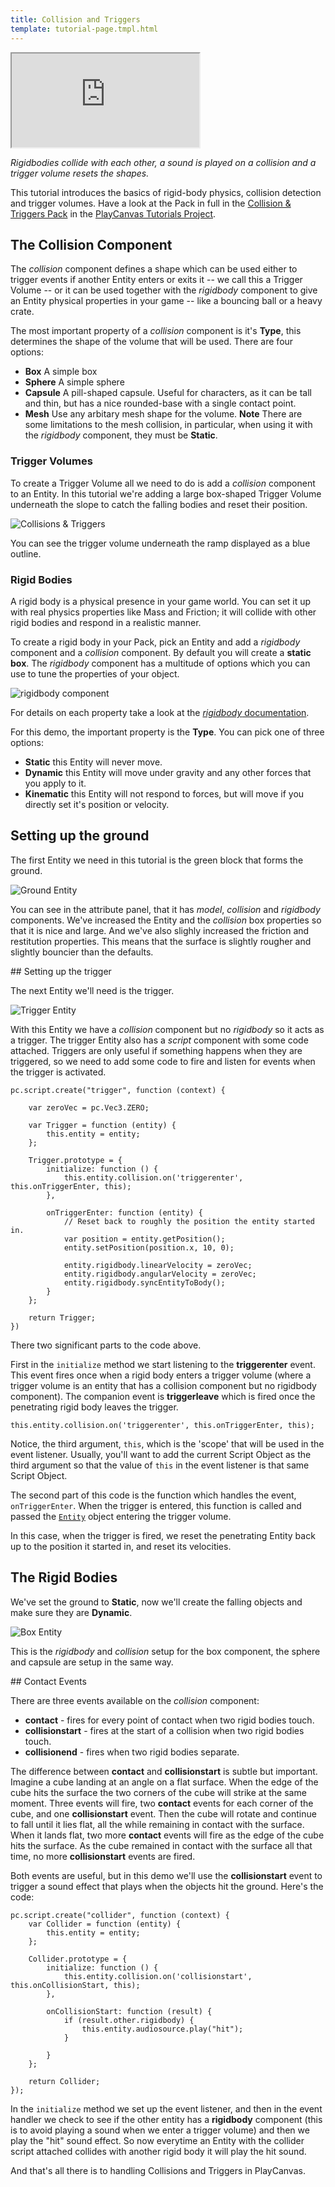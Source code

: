 ```yaml
---
title: Collision and Triggers
template: tutorial-page.tmpl.html
---
```


<iframe src="http://apps.playcanvas.com/playcanvas/tutorials/collision_and_triggers?overlay=false"></iframe>

*Rigidbodies collide with each other, a sound is played on a collision and a trigger volume resets the shapes.*

This tutorial introduces the basics of rigid-body physics, collision detection and trigger volumes. Have a look at the Pack in full in the [Collision & Triggers Pack][1] in the [PlayCanvas Tutorials Project][2].

## The Collision Component

The *collision* component defines a shape which can be used either to trigger events if another Entity enters or exits it -- we call this a Trigger Volume -- or it can be used together with the *rigidbody* component to give an Entity physical properties in your game -- like a bouncing ball or a heavy crate.

The most important property of a *collision* component is it's **Type**, this determines the shape of the volume that will be used. There are four options:

* **Box** A simple box
* **Sphere** A simple sphere
* **Capsule** A pill-shaped capsule. Useful for characters, as it can be tall and thin, but has a nice rounded-base with a single contact point.
* **Mesh** Use any arbitary mesh shape for the volume. **Note** There are some limitations to the mesh collision, in particular, when using it with the *rigidbody* component, they must be **Static**.

### Trigger Volumes

To create a Trigger Volume all we need to do is add a *collision* component to an Entity. In this tutorial we're adding a large box-shaped Trigger Volume underneath the slope to catch the falling bodies and reset their position.

![Collisions & Triggers][3]

You can see the trigger volume underneath the ramp displayed as a blue outline.

### Rigid Bodies

A rigid body is a physical presence in your game world. You can set it up with real physics properties like Mass and Friction; it will collide with other rigid bodies and respond in a realistic manner.

To create a rigid body in your Pack, pick an Entity and add a *rigidbody* component and a *collision* component. By default you will create a **static box**. The *rigidbody* component has a multitude of options which you can use to tune the properties of your object.

![rigidbody component][4]

For details on each property take a look at the [*rigidbody* documentation][5].

For this demo, the important property is the **Type**. You can pick one of three options:

* **Static** this Entity will never move.
* **Dynamic** this Entity will move under gravity and any other forces that you apply to it.
* **Kinematic** this Entity will not respond to forces, but will move if you directly set it's position or velocity.


## Setting up the ground

The first Entity we need in this tutorial is the green block that forms the ground.

![Ground Entity][6]

You can see in the attribute panel, that it has *model*, *collision* and *rigidbody* components. We've increased the Entity and the *collision* box properties so that it is nice and large. And we've also slighly increased the friction and restitution properties. This means that the surface is slightly rougher and slightly bouncier than the defaults.

## Setting up the trigger

The next Entity we'll need is the trigger.

![Trigger Entity][7]

With this Entity we have a *collision* component but no *rigidbody* so it acts as a trigger. The trigger Entity also has a *script* component with some code attached. Triggers are only useful if something happens when they are triggered, so we need to add some code to fire and listen for events when the trigger is activated.

~~~javascript~~~
pc.script.create("trigger", function (context) {

    var zeroVec = pc.Vec3.ZERO;

    var Trigger = function (entity) {
        this.entity = entity;
    };

    Trigger.prototype = {
        initialize: function () {
            this.entity.collision.on('triggerenter', this.onTriggerEnter, this);
        },

        onTriggerEnter: function (entity) {
            // Reset back to roughly the position the entity started in.
            var position = entity.getPosition();
            entity.setPosition(position.x, 10, 0);

            entity.rigidbody.linearVelocity = zeroVec;
            entity.rigidbody.angularVelocity = zeroVec;
            entity.rigidbody.syncEntityToBody();
        }
    };

    return Trigger;
})
~~~

There two significant parts to the code above.

First in the ```initialize``` method we start listening to the **triggerenter** event. This event fires once when a rigid body enters a trigger volume (where a trigger volume is an entity that has a collision component but no rigidbody component). The companion event is **triggerleave** which is fired once the penetrating rigid body leaves the trigger.

~~~javascript~~~
this.entity.collision.on('triggerenter', this.onTriggerEnter, this);
~~~

Notice, the third argument, ```this```, which is the 'scope' that will be used in the event listener. Usually, you'll want to add the current Script Object as the third argument so that the value of ```this``` in the event listener is that same Script Object.

The second part of this code is the function which handles the event, ```onTriggerEnter```. When the trigger is entered, this function is called and passed the [```Entity```][8] object entering the trigger volume.

In this case, when the trigger is fired, we reset the penetrating Entity back up to the position it started in, and reset its velocities.

## The Rigid Bodies

We've set the ground to **Static**, now we'll create the falling objects and make sure they are **Dynamic**.

![Box Entity][9]

This is the *rigidbody* and *collision* setup for the box component, the sphere and capsule are setup in the same way.

## Contact Events

There are three events available on the *collision* component:

* **contact** - fires for every point of contact when two rigid bodies touch.
* **collisionstart** - fires at the start of a collision when two rigid bodies touch.
* **collisionend** - fires when two rigid bodies separate.

The difference between **contact** and **collisionstart** is subtle but important. Imagine a cube landing at an angle on a flat surface. When the edge of the cube hits the surface the two corners of the cube will strike at the same moment. Three events will fire, two **contact** events for each corner of the cube, and one **collisionstart** event. Then the cube will rotate and continue to fall until it lies flat, all the while remaining in contact with the surface. When it lands flat, two more **contact** events will fire as the edge of the cube hits the surface. As the cube remained in contact with the surface all that time, no more **collisionstart** events are fired.

Both events are useful, but in this demo we'll use the **collisionstart** event to trigger a sound effect that plays when the objects hit the ground. Here's the code:

~~~javascript~~~
pc.script.create("collider", function (context) {
    var Collider = function (entity) {
        this.entity = entity;
    };

    Collider.prototype = {
        initialize: function () {
            this.entity.collision.on('collisionstart', this.onCollisionStart, this);
        },

        onCollisionStart: function (result) {
            if (result.other.rigidbody) {
                this.entity.audiosource.play("hit");
            }

        }
    };

    return Collider;
});
~~~

In the ```initialize``` method we set up the event listener, and then in the event handler we check to see if the other entity has a **rigidbody** component (this is to avoid playing a sound when we enter a trigger volume) and then we play the "hit" sound effect. So now everytime an Entity with the collider script attached collides with another rigid body it will play the hit sound.

And that's all there is to handling Collisions and Triggers in PlayCanvas.

[1]: http://playcanvas.com/playcanvas/tutorials/designer/pack/329662
[2]: http://playcanvas.com/playcanvas/tutorials
[3]: /images/tutorials/collision/collision_and_triggers.jpg
[4]: /images/platform/component_rigidbody.png
[5]: /user-manual/packs/entities/components/rigidbody/
[6]: /images/tutorials/collision/ground_setup.png
[7]: /images/tutorials/collision/trigger_setup.jpg
[8]: /engine/api/stable/symbols/pc.Entity.html
[9]: /images/tutorials/collision/box_setup.jpg
